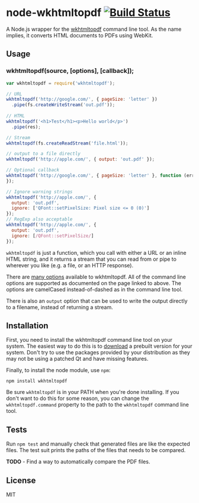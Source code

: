 node-wkhtmltopdf [![Build Status](https://travis-ci.org/devongovett/node-wkhtmltopdf.svg)](https://travis-ci.org/devongovett/node-wkhtmltopdf)
================

A Node.js wrapper for the [wkhtmltopdf](http://wkhtmltopdf.org/) command line tool.  As the name implies, 
it converts HTML documents to PDFs using WebKit.

## Usage

### wkhtmltopdf(source, [options], [callback]);

```javascript
var wkhtmltopdf = require('wkhtmltopdf');

// URL
wkhtmltopdf('http://google.com/', { pageSize: 'letter' })
  .pipe(fs.createWriteStream('out.pdf'));
  
// HTML
wkhtmltopdf('<h1>Test</h1><p>Hello world</p>')
  .pipe(res);

// Stream
wkhtmltopdf(fs.createReadStream('file.html'));

// output to a file directly
wkhtmltopdf('http://apple.com/', { output: 'out.pdf' });

// Optional callback
wkhtmltopdf('http://google.com/', { pageSize: 'letter' }, function (err, stream) {
});

// Ignore warning strings
wkhtmltopdf('http://apple.com/', { 
  output: 'out.pdf',
  ignore: ['QFont::setPixelSize: Pixel size <= 0 (0)']
});
// RegExp also acceptable
wkhtmltopdf('http://apple.com/', { 
  output: 'out.pdf',
  ignore: [/QFont::setPixelSize/]
});
```

`wkhtmltopdf` is just a function, which you call with either a URL or an inline HTML string, and it returns
a stream that you can read from or pipe to wherever you like (e.g. a file, or an HTTP response).

There are [many options](http://wkhtmltopdf.org/docs.html) available to
wkhtmltopdf.  All of the command line options are supported as documented on the page linked to above.  The
options are camelCased instead-of-dashed as in the command line tool.

There is also an `output` option that can be used to write the output directly to a filename, instead of returning
a stream.

## Installation

First, you need to install the wkhtmltopdf command line tool on your system.  The easiest way to do this is to
[download](http://wkhtmltopdf.org/downloads.html#stable) a prebuilt version for your system.  Don't try to use
the packages provided by your distribution as they may not be using a patched Qt and have missing features.

Finally, to install the node module, use `npm`:

    npm install wkhtmltopdf
    
Be sure `wkhtmltopdf` is in your PATH when you're done installing.  If you don't want to do this for some reason, you can change
the `wkhtmltopdf.command` property to the path to the `wkhtmltopdf` command line tool.


## Tests

Run `npm test` and manually check that generated files are like the expected files. The test suit prints the paths of the files that needs to be compared.

**TODO** - Find a way to automatically compare the PDF files.

## License

MIT
